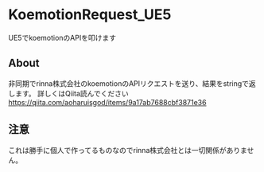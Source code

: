 # KoemotionRequest_UE5
 UE5でkoemotionのAPIを叩けます
## About
非同期でrinna株式会社のkoemotionのAPIリクエストを送り、結果をstringで返します。
詳しくはQiita読んでください
https://qiita.com/aoharuisgod/items/9a17ab7688cbf3871e36

## 注意
これは勝手に個人で作ってるものなのでrinna株式会社とは一切関係がありません。

